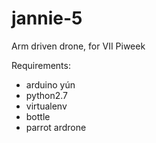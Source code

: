 jannie-5
========

Arm driven drone, for VII Piweek

Requirements:
- arduino yún
- python2.7
- virtualenv
- bottle
- parrot ardrone
